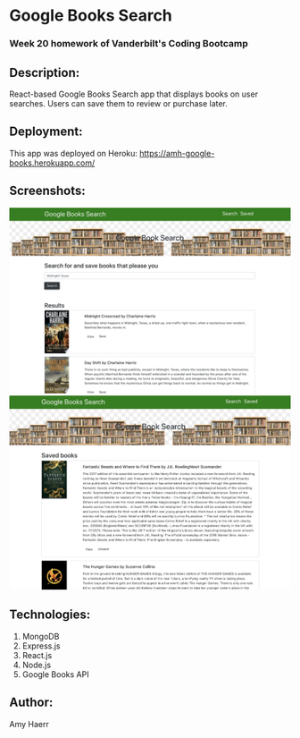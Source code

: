 # Google Books Search

### Week 20 homework of Vanderbilt's Coding Bootcamp

## Description:

React-based Google Books Search app that displays books on user searches. Users can save them to review or purchase later.

## Deployment:
This app was deployed on Heroku:
https://amh-google-books.herokuapp.com/

## Screenshots:

<img src="images/searchbook.png">
<img src="images/savedbook.png">

## Technologies:
1. MongoDB
2. Express.js
3. React.js
4. Node.js
5. Google Books API

## Author:
Amy Haerr
